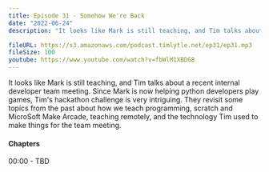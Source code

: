 ```yaml
---
title: Episode 31 - Somehow We're Back
date: "2022-06-24"
description: "It looks like Mark is still teaching, and Tim talks about a recent internal developer team meeting."

fileURL: https://s3.amazonaws.com/podcast.timlytle.net/ep31/ep31.mp3
fileSize: 100
youtube: https://www.youtube.com/watch?v=fbWlM1XBDG8
---
```


It looks like Mark is still teaching, and Tim talks about a recent internal developer team meeting. Since Mark is now helping python developers play games, Tim's hackathon challenge is very intriguing. They revisit some topics from the past about how we teach programming, scratch and MicroSoft Make Arcade, teaching remotely, and the technology Tim used to make things for the team meeting.

#### Chapters

00:00 - TBD  
